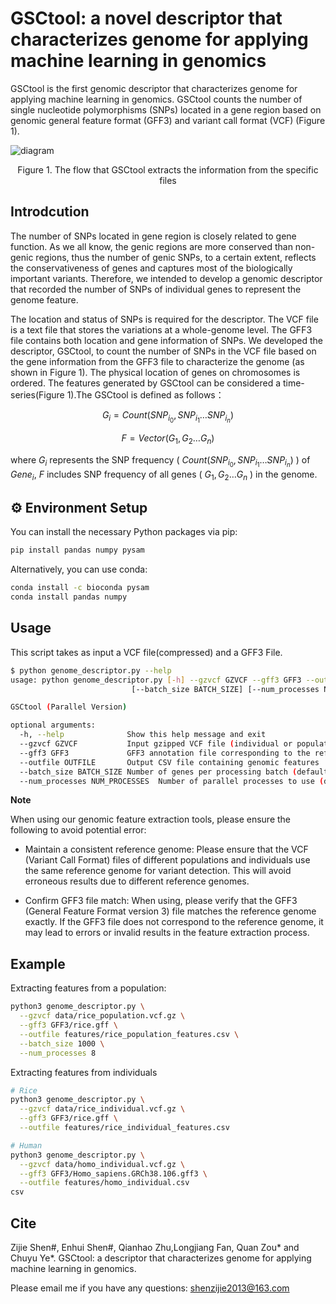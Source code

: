 # GSCtool: a novel descriptor that characterizes genome for applying machine learning in genomics

GSCtool is the first genomic descriptor that characterizes genome for applying machine learning in genomics. GSCtool counts the number of single nucleotide polymorphisms (SNPs) located in a gene region based on genomic general feature format (GFF3) and variant call format (VCF) (Figure 1).


![diagram](img/diagram.png "The process that GSCtool extract the information")

<center>Figure 1. The flow that GSCtool extracts the information from the specific files</center>

## Introdcution

The number of SNPs located in gene region is closely related to gene function. As we all know, the genic regions are more conserved than non-genic regions, thus the number of genic SNPs, to a certain extent, reflects the conservativeness of genes and captures most of the biologically important variants. Therefore, we intended to develop a genomic descriptor that recorded the number of SNPs of individual genes to represent the genome feature.

The location and status of SNPs is required for the descriptor. The VCF file is a text file that stores the variations at a whole-genome level. The GFF3 file contains both location and gene information of SNPs. We developed the descriptor, GSCtool, to count the number of SNPs in the VCF file based on the gene information from the GFF3 file to characterize the genome (as shown in Figure 1). The physical location of genes on chromosomes is ordered. The features generated by GSCtool can be considered a time-series(Figure 1).The GSCtool is defined as follows：

$$
G_i=Count\left(SNP_{i_0},SNP_{i_1}\ldots S N P_{i_n}\right)
$$

$$
F=Vector\left(G_1,G_2\ldots G_n\right)
$$

where $G_i$ represents the SNP frequency ( $Count\left(SNP_{i_0},SNP_{i_1}\ldots SNP_{i_n}\right)$ ) of $Gene_i$, $F$ includes SNP frequency of all genes ( $G_1,G_2\ldots G_n$ ) in the genome.

## ⚙️ Environment Setup
You can install the necessary Python packages via pip:

```bash
pip install pandas numpy pysam
```
Alternatively, you can use conda:

```bash
conda install -c bioconda pysam
conda install pandas numpy
```
## Usage

This script takes as input a VCF file(compressed) and a GFF3 File.

```bash
$ python genome_descriptor.py --help
usage: python genome_descriptor.py [-h] --gzvcf GZVCF --gff3 GFF3 --outfile OUTFILE
                           [--batch_size BATCH_SIZE] [--num_processes NUM_PROCESSES]

GSCtool (Parallel Version)

optional arguments:
  -h, --help              Show this help message and exit
  --gzvcf GZVCF           Input gzipped VCF file (individual or population)
  --gff3 GFF3             GFF3 annotation file corresponding to the reference genome
  --outfile OUTFILE       Output CSV file containing genomic features
  --batch_size BATCH_SIZE Number of genes per processing batch (default: 1000)
  --num_processes NUM_PROCESSES  Number of parallel processes to use (default: 4)

```

**Note**

When using our genomic feature extraction tools, please ensure the following to avoid potential error:
- Maintain a consistent reference genome: Please ensure that the VCF (Variant Call Format) files of different populations and individuals use the same reference genome for variant detection. This will avoid erroneous results due to different reference genomes.

- Confirm GFF3 file match: When using, please verify that the GFF3 (General Feature Format version 3) file matches the reference genome exactly. If the GFF3 file does not correspond to the reference genome, it may lead to errors or invalid results in the feature extraction process.


## Example

Extracting features from a population:

```bash
python3 genome_descriptor.py \
  --gzvcf data/rice_population.vcf.gz \
  --gff3 GFF3/rice.gff \
  --outfile features/rice_population_features.csv \
  --batch_size 1000 \
  --num_processes 8
```

Extracting features from individuals

```bash
# Rice
python3 genome_descriptor.py \
  --gzvcf data/rice_individual.vcf.gz \
  --gff3 GFF3/rice.gff \
  --outfile features/rice_individual_features.csv

# Human
python3 genome_descriptor.py \
  --gzvcf data/homo_individual.vcf.gz \
  --gff3 GFF3/Homo_sapiens.GRCh38.106.gff3 \
  --outfile features/homo_individual.csv
csv
```

## Cite

Zijie Shen#, Enhui Shen#, Qianhao Zhu,Longjiang Fan, Quan Zou* and Chuyu Ye*. GSCtool: a descriptor that characterizes genome for applying machine learning in genomics.

Please email me if you have any questions: shenzijie2013@163.com

